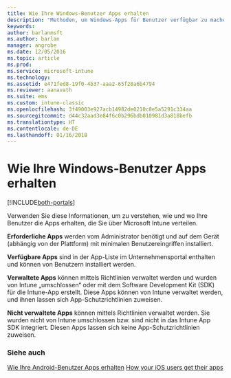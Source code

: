 ```yaml
---
title: Wie Ihre Windows-Benutzer Apps erhalten
description: "Methoden, um Windows-Apps für Benutzer verfügbar zu machen"
keywords: 
author: barlanmsft
ms.author: barlan
manager: angrobe
ms.date: 12/05/2016
ms.topic: article
ms.prod: 
ms.service: microsoft-intune
ms.technology: 
ms.assetid: e471fed8-19f0-4b37-aaa2-65f28a6b4794
ms.reviewer: aanavath
ms.suite: ems
ms.custom: intune-classic
ms.openlocfilehash: 3f49003e927acb14982de0210c8e5a5291c334aa
ms.sourcegitcommit: d44c32aad3e84f6c0b296bdb010981d3a818befb
ms.translationtype: HT
ms.contentlocale: de-DE
ms.lasthandoff: 01/16/2018
---
```

# <a name="how-your-windows-users-get-their-apps"></a>Wie Ihre Windows-Benutzer Apps erhalten

[!INCLUDE[both-portals](./includes/note-for-both-portals.md)]

Verwenden Sie diese Informationen, um zu verstehen, wie und wo Ihre Benutzer die Apps erhalten, die Sie über Microsoft Intune verteilen.

**Erforderliche Apps** werden vom Administrator benötigt und auf dem Gerät (abhängig von der Plattform) mit minimalen Benutzereingriffen installiert.

**Verfügbare Apps** sind in der App-Liste im Unternehmensportal enthalten und können von Benutzern installiert werden.

**Verwaltete Apps** können mittels Richtlinien verwaltet werden und wurden von Intune „umschlossen“ oder mit dem Software Development Kit (SDK) für die Intune-App erstellt. Diese Apps können von Intune verwaltet werden, und ihnen lassen sich App-Schutzrichtlinien zuweisen.

**Nicht verwaltete Apps** können mittels Richtlinien verwaltet werden. Sie wurden nicht von Intune umschlossen bzw. sind nicht in das Intune App SDK integriert. Diesen Apps lassen sich keine App-Schutzrichtlinien zuweisen.

### <a name="see-also"></a>Siehe auch
[Wie Ihre Android-Benutzer Apps erhalten](end-user-apps-android.md)
[How your iOS users get their apps](end-user-apps-android.md)
